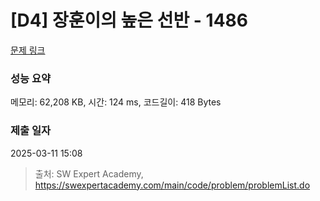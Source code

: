 # [D4] 장훈이의 높은 선반 - 1486 

[문제 링크](https://swexpertacademy.com/main/code/problem/problemDetail.do?contestProbId=AV2b7Yf6ABcBBASw) 

### 성능 요약

메모리: 62,208 KB, 시간: 124 ms, 코드길이: 418 Bytes

### 제출 일자

2025-03-11 15:08



> 출처: SW Expert Academy, https://swexpertacademy.com/main/code/problem/problemList.do